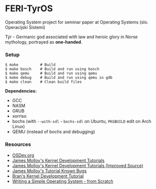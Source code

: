# FERI-TyrOS

Operating System project for seminar paper at Operating Systems (slo. Operacijski Sistemi)

Týr - Germanic god associated with law and heroic glory in Norse mythology, portrayed as **one-handed**.

### Setup

```
$ make          # Build
$ make bosch    # Build and run using bosch
$ make qemu     # Build and run using qemu
$ make debug    # Build and run using qemu in gdb
$ make clean    # Clean build files
```

**Dependencies:**
- GCC
- NASM
- GRUB
- xorriso
- bochs (with `--with-sdl` - `bochs-sdl` on Ubuntu, `PKGBUILD` edit on Arch Linux)
- QEMU (instead of bochs and debugging)

### Resources

- [OSDev.org](http://wiki.osdev.org)
- [James Molloy's Kernel Development Tutorials](http://www.jamesmolloy.co.uk/tutorial_html/index.html)
- [James Molloy's Kernel Development Tutorials (Improved Source)](https://github.com/cirosantilli/jamesmolloy-kernel-development-tutorials)
- [James Molloy's Tutorial Known Bugs](http://wiki.osdev.org/James_Molloy%27s_Tutorial_Known_Bugs)
- [Bran's Kernel Development Tutorial](http://www.osdever.net/bkerndev/Docs/gettingstarted.htm)
- [Writing a Simple Operating System - from Scratch](http://www.cs.bham.ac.uk/%7Eexr/lectures/opsys/10_11/lectures/os-dev.pdf)
